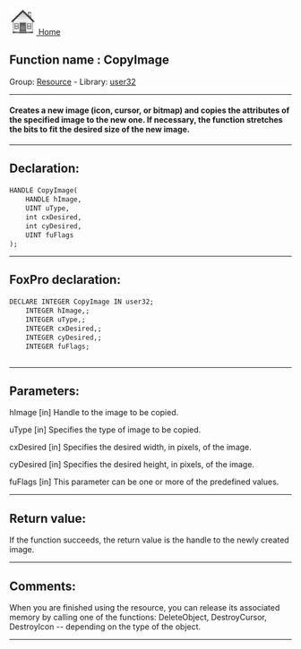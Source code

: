[<img src="../../images/home.png"> Home ](https://github.com/VFPX/Win32API)  

## Function name : CopyImage
Group: [Resource](../../functions_group.md#Resource)  -  Library: [user32](../../libraries.md#user32)  
***  


#### Creates a new image (icon, cursor, or bitmap) and copies the attributes of the specified image to the new one. If necessary, the function stretches the bits to fit the desired size of the new image.
***  


## Declaration:
```foxpro  
HANDLE CopyImage(
	HANDLE hImage,
	UINT uType,
	int cxDesired,
	int cyDesired,
	UINT fuFlags
);  
```  
***  


## FoxPro declaration:
```foxpro  
DECLARE INTEGER CopyImage IN user32;
	INTEGER hImage,;
	INTEGER uType,;
	INTEGER cxDesired,;
	INTEGER cyDesired,;
	INTEGER fuFlags;
  
```  
***  


## Parameters:
hImage
[in] Handle to the image to be copied. 

uType
[in] Specifies the type of image to be copied. 

cxDesired
[in] Specifies the desired width, in pixels, of the image. 

cyDesired
[in] Specifies the desired height, in pixels, of the image.

fuFlags
[in] This parameter can be one or more of the predefined values.   
***  


## Return value:
If the function succeeds, the return value is the handle to the newly created image.  
***  


## Comments:
When you are finished using the resource, you can release its associated memory by calling one of the functions: DeleteObject, DestroyCursor, DestroyIcon -- depending on the type of the object.  
  
***  


